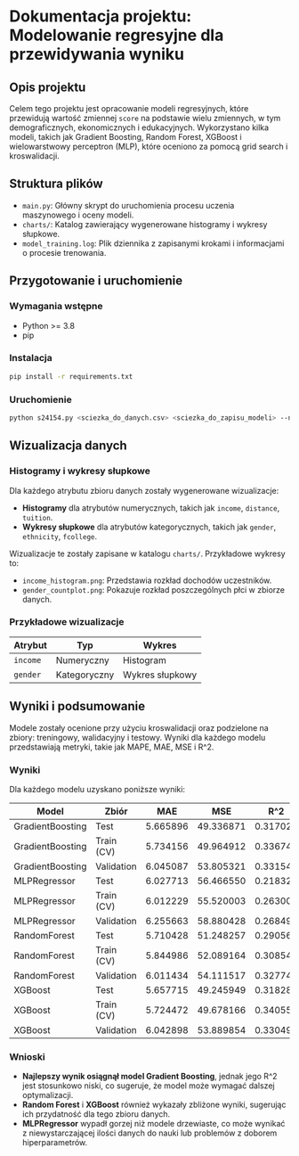 # Dokumentacja projektu: Modelowanie regresyjne dla przewidywania wyniku

## Opis projektu
Celem tego projektu jest opracowanie modeli regresyjnych, które przewidują wartość zmiennej `score` na podstawie wielu zmiennych, w tym demograficznych, ekonomicznych i edukacyjnych. Wykorzystano kilka modeli, takich jak Gradient Boosting, Random Forest, XGBoost i wielowarstwowy perceptron (MLP), które oceniono za pomocą grid search i kroswalidacji.


## Struktura plików
- `main.py`: Główny skrypt do uruchomienia procesu uczenia maszynowego i oceny modeli.
- `charts/`: Katalog zawierający wygenerowane histogramy i wykresy słupkowe.
- `model_training.log`: Plik dziennika z zapisanymi krokami i informacjami o procesie trenowania.

## Przygotowanie i uruchomienie
### Wymagania wstępne
- Python >= 3.8
- pip 

### Instalacja
```bash
pip install -r requirements.txt
```

### Uruchomienie
```bash
python s24154.py <sciezka_do_danych.csv> <sciezka_do_zapisu_modeli> --n_folds <liczba_foli> --seed <ziarno>
```

## Wizualizacja danych

### Histogramy i wykresy słupkowe
Dla każdego atrybutu zbioru danych zostały wygenerowane wizualizacje:
- **Histogramy** dla atrybutów numerycznych, takich jak `income`, `distance`, `tuition`.
- **Wykresy słupkowe** dla atrybutów kategorycznych, takich jak `gender`, `ethnicity`, `fcollege`.

Wizualizacje te zostały zapisane w katalogu `charts/`. Przykładowe wykresy to:
- `income_histogram.png`: Przedstawia rozkład dochodów uczestników.
- `gender_countplot.png`: Pokazuje rozkład poszczególnych płci w zbiorze danych.

### Przykładowe wizualizacje
| Atrybut      | Typ           | Wykres              |
|--------------|---------------|---------------------|
| `income`     | Numeryczny    | Histogram          |
| `gender`     | Kategoryczny  | Wykres słupkowy    |

## Wyniki i podsumowanie
Modele zostały ocenione przy użyciu kroswalidacji oraz podzielone na zbiory: treningowy, walidacyjny i testowy. Wyniki dla każdego modelu przedstawiają metryki, takie jak MAPE, MAE, MSE i R^2.

### Wyniki
Dla każdego modelu uzyskano poniższe wyniki:

| Model              | Zbiór         | MAE        | MSE        | R^2      |
|--------------------|---------------|------------|------------|----------|
| GradientBoosting    | Test          | 5.665896   | 49.336871  | 0.317022 |
| GradientBoosting    | Train (CV)    | 5.734156   | 49.964912  | 0.336743 |
| GradientBoosting    | Validation     | 6.045087   | 53.805321  | 0.331545 |
| MLPRegressor       | Test          | 6.027713   | 56.466550  | 0.218325 |
| MLPRegressor       | Train (CV)    | 6.012229   | 55.520003  | 0.263003 |
| MLPRegressor       | Validation     | 6.255663   | 58.880428  | 0.268494 |
| RandomForest       | Test          | 5.710428   | 51.248257  | 0.290563 |
| RandomForest       | Train (CV)    | 5.844986   | 52.089164  | 0.308545 |
| RandomForest       | Validation     | 6.011434   | 54.111517  | 0.327741 |
| XGBoost            | Test          | 5.657715   | 49.245949  | 0.318281 |
| XGBoost            | Train (CV)    | 5.724472   | 49.678166  | 0.340550 |
| XGBoost            | Validation     | 6.042898   | 53.889854  | 0.330495 |

### Wnioski
- **Najlepszy wynik osiągnął model Gradient Boosting**, jednak jego R^2 jest stosunkowo niski, co sugeruje, że model może wymagać dalszej optymalizacji.
- **Random Forest** i **XGBoost** również wykazały zbliżone wyniki, sugerując ich przydatność dla tego zbioru danych.
- **MLPRegressor** wypadł gorzej niż modele drzewiaste, co może wynikać z niewystarczającej ilości danych do nauki lub problemów z doborem hiperparametrów.




